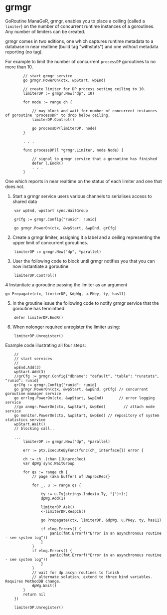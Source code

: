 # grmgr
GoRoutine ManaGeR, grmgr, enables you to place a ceiling (called a `limiter`) on the number of concurrent runtime instances of a goroutines. Any number of limiters can be created.

grmgr comes in two editions, one which captures runtime metadata to a database in near realtime (build tag "withstats") and one without metadata reporting (no tag).

For example to limit the number of concurrent `processDP` goroutines to no more than 10.

```
		// start grmgr service
		go grmgr.PowerOn(ctx, wpStart, wpEnd) 
		
		// create limiter for DP process setting ceiling to 10.
		limiterDP := grmgr.New("dp", 10)
		
		for node := range ch {
			
			// may block and wait for number of concurrent instances of goroutine 'processDP' to drop below ceiling.
			limiterDP.Control()
			
			go processDP(limiterDP, node)
		}
		
		. . .
		
		func processDP(l *grmgr.Limiter, node Node) {
			
			// signal to grmgr service that a goroutine has finished
			defer l.EndR()
			. . .
		}
```


One which reports in near realtime on the status of each limiter and one that does not.

1. Start a grmgr service users various channels to serialises access to shared data
```
    var wpEnd, wpstart sync.WaitGroup
  
	grCfg := grmgr.Config{"runid": runid}
	
	go grmgr.PowerOn(ctx, &wpStart, &wpEnd, grCfg) 
```
2. Create a grmgr limiter, assigning it a label and a ceiling representing the upper limit of concurrent goroutines.
```
	limiterDP := grmgr.New("dp", *parallel)
```
3. User the following code to block until grmgr notifies you that you can now instantiate a goroutine

```	
	limiterDP.Control()
```
4  Instantiate a goroutine passing the limiter as an argument

	go Propagate(ctx, limiterDP, &dpWg, u.PKey, ty, has11)

5. In the groutine issue the following code to notify grmgr service that the goroutine has termintaed
```
	defer limiterDP.EndR()
```
6. When nolonger required unregister the limiter using:
```
	limiterDP.Unregister()
```

Example code illustrating all four steps:

```
	//
	// start services
	//
	wpEnd.Add(3)
	wpStart.Add(3)
	//grCfg := grmgr.Config{"dbname": "default", "table": "runstats", "runid": runid}
	grCfg := grmgr.Config{"runid": runid}
	go grmgr.PowerOn(ctx, &wpStart, &wpEnd, grCfg) // concurrent goroutine manager service
	go errlog.PowerOn(ctx, &wpStart, &wpEnd)       // error logging service
	//go anmgr.PowerOn(ctx, &wpStart, &wpEnd)        // attach node service
	go monitor.PowerOn(ctx, &wpStart, &wpEnd) // repository of system statistics service
	wpStart.Wait()
	// blocking call..
	
	...
		limiterDP := grmgr.New("dp", *parallel)
		
		err := ptx.ExecuteByFunc(func(ch_ interface{}) error {

		ch := ch_.(chan []UnprocRec)
		var dpWg sync.WaitGroup

		for qs := range ch {
			// page (aka buffer) of UnprocRec{}

			for _, u := range qs {

				ty := u.Ty[strings.Index(u.Ty, "|")+1:]
				dpWg.Add(1)

				limiterDP.Ask()
				<-limiterDP.RespCh()

				go Propagate(ctx, limiterDP, &dpWg, u.PKey, ty, has11)

				if elog.Errors() {
					panic(fmt.Errorf("Error in an asynchronous routine - see system log"))
				}
			}
			if elog.Errors() {
					panic(fmt.Errorf("Error in an asynchronous routine - see system log"))
				}
			}
			// wait for dp ascyn routines to finish
			// alternate solution, extend to three bind variables. Requires MethodDB change.
			dpWg.Wait()
		}
		return nil
	})

	limiterDP.Unregister()
```
```
  
  
